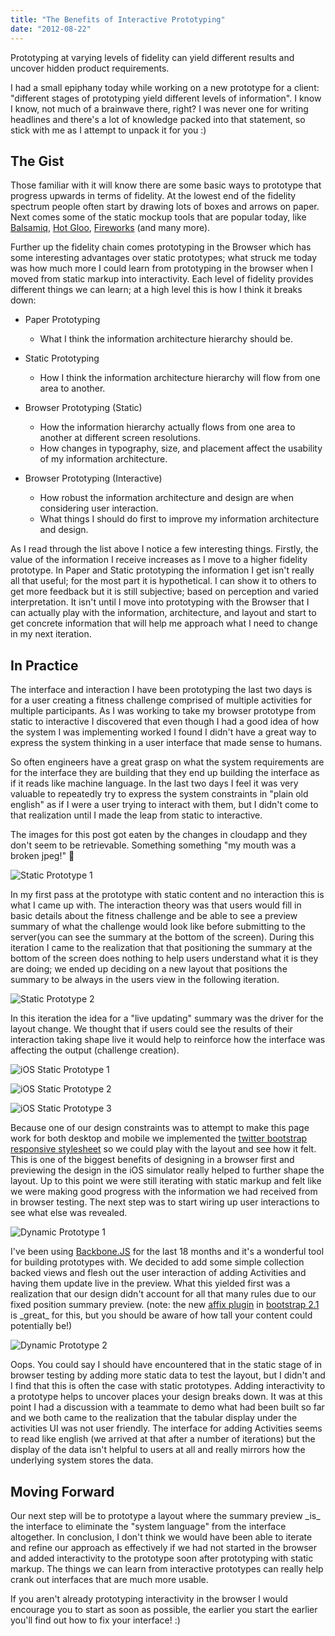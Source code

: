 ```yaml
---
title: "The Benefits of Interactive Prototyping"
date: "2012-08-22"
---
```


<aside class="tldr">
Prototyping at varying levels of fidelity can yield different results and uncover hidden product requirements.
</aside>

I had a small epiphany today while working on a new prototype for a client:
"different stages of prototyping yield different levels of information". I know
I know, not much of a brainwave there, right? I was never one for writing
headlines and there's a lot of knowledge packed into that statement, so stick
with me as I attempt to unpack it for you :)

## The Gist

Those familiar with it will know there are some basic ways to prototype that
progress upwards in terms of fidelity. At the lowest end of the fidelity
spectrum people often start by drawing lots of boxes and arrows on paper. Next
comes some of the static mockup tools that are popular today, like
[Balsamiq](https://www.balsamiq.com/), [Hot Gloo](https://www.hotgloo.com/),
[Fireworks](https://www.adobe.com/products/fireworks.html) (and many more).

Further up the fidelity chain comes prototyping in the Browser which has some
interesting advantages over static prototypes; what struck me today was how much
more I could learn from prototyping in the browser when I moved from static
markup into interactivity. Each level of fidelity provides different things we
can learn; at a high level this is how I think it breaks down:

-   Paper Prototyping
    -   What I think the information architecture hierarchy should be.

-   Static Prototyping
    -   How I think the information architecture hierarchy will flow from one
        area to another.

-   Browser Prototyping (Static)
    -   How the information hierarchy actually flows from one area to another at
        different screen resolutions.
    -   How changes in typography, size, and placement affect the usability of
        my information architecture.

-   Browser Prototyping (Interactive)
    -   How robust the information architecture and design are when considering
        user interaction.
    -   What things I should do first to improve my information architecture and
        design.

As I read through the list above I notice a few interesting things. Firstly, the
value of the information I receive increases as I move to a higher fidelity
prototype. In Paper and Static prototyping the information I get isn't really
all that useful; for the most part it is hypothetical. I can show it to others
to get more feedback but it is still subjective; based on perception and varied
interpretation. It isn't until I move into prototyping with the Browser that I
can actually play with the information, architecture, and layout and start to
get concrete information that will help me approach what I need to change in my
next iteration.

## In Practice

The interface and interaction I have been prototyping the last two days is for a
user creating a fitness challenge comprised of multiple activities for multiple
participants. As I was working to take my browser prototype from static to
interactive I discovered that even though I had a good idea of how the system I
was implementing worked I found I didn't have a great way to express the system
thinking in a user interface that made sense to humans.

So often engineers have a great grasp on what the system requirements are for
the interface they are building that they end up building the interface as if it
reads like machine language. In the last two days I feel it was very valuable to
repeatedly try to express the system constraints in "plain old english" as if I
were a user trying to interact with them, but I didn't come to that realization
until I made the leap from static to interactive.

<aside>The images for this post got eaten by the changes in cloudapp and they don't seem to be retrievable. Something something "my mouth was a broken jpeg!" 😤</aside>

![Static Prototype
1](https://f.cl.ly/items/3D1t0k1K073g2o3h3L3a/static.prototype.1.png)

In my first pass at the prototype with static content and no interaction this is
what I came up with. The interaction theory was that users would fill in basic
details about the fitness challenge and be able to see a preview summary of what
the challenge would look like before submitting to the server(you can see the
summary at the bottom of the screen). During this iteration I came to the
realization that that positioning the summary at the bottom of the screen does
nothing to help users understand what it is they are doing; we ended up deciding
on a new layout that positions the summary to be always in the users view in the
following iteration.

![Static Prototype
2](https://f.cl.ly/items/1W1T340A0W0V3c2T1Y2f/static.prototype.2.png)

In this iteration the idea for a "live updating" summary was the driver for the
layout change. We thought that if users could see the results of their
interaction taking shape live it would help to reinforce how the interface was
affecting the output (challenge creation).

![iOS Static Prototype
1](https://f.cl.ly/items/0E41451o0B1f1V1J2w2W/iOS.prototype.1.png)

![iOS Static Prototype
2](https://f.cl.ly/items/1F3r351R0G2Q1D3Q3p0E/iOS.prototype.2.png)

![iOS Static Prototype
3](https://f.cl.ly/items/2a0C3T3b1q1m293m0g1y/iOS.prototype.3.png)

Because one of our design constraints was to attempt to make this page work for
both desktop and mobile we implemented the [twitter bootstrap responsive
stylesheet](https://twitter.github.com/bootstrap/scaffolding.html#responsive) so
we could play with the layout and see how it felt. This is one of the biggest
benefits of designing in a browser first and previewing the design in the iOS
simulator really helped to further shape the layout. Up to this point we were
still iterating with static markup and felt like we were making good progress
with the information we had received from in browser testing. The next step was
to start wiring up user interactions to see what else was revealed.

![Dynamic Prototype
1](https://f.cl.ly/items/0V4742133R030g453t1D/dynamic.prototype.1.png)

I've been using [Backbone.JS](https://documentcloud.github.com/backbone/) for the
last 18 months and it's a wonderful tool for building prototypes with. We
decided to add some simple collection backed views and flesh out the user
interaction of adding Activities and having them update live in the preview.
What this yielded first was a realization that our design didn't account for all
that many rules due to our fixed position summary preview. (note: the new [affix
plugin](https://twitter.github.com/bootstrap/javascript.html#affix) in [bootstrap
2.1](https://twitter.github.com/bootstrap/) is \_great\_ for this, but you should
be aware of how tall your content could potentially be!)

![Dynamic Prototype
2](https://f.cl.ly/items/2T2h3a1y232u2a1a3619/dynamic.prototype.2.png)

Oops. You could say I should have encountered that in the static stage of in
browser testing by adding more static data to test the layout, but I didn't and
I find that this is often the case with static prototypes. Adding interactivity
to a prototype helps to uncover places your design breaks down. It was at this
point I had a discussion with a teammate to demo what had been built so far and
we both came to the realization that the tabular display under the activities UI
was not user friendly. The interface for adding Activities seems to read like
english (we arrived at that after a number of iterations) but the display of the
data isn't helpful to users at all and really mirrors how the underlying system
stores the data.

## Moving Forward

Our next step will be to prototype a layout where the summary preview \_is\_ the
interface to eliminate the "system language" from the interface altogether. In
conclusion, I don't think we would have been able to iterate and refine our
approach as effectively if we had not started in the browser and added
interactivity to the prototype soon after prototyping with static markup. The
things we can learn from interactive prototypes can really help crank out
interfaces that are much more usable.

If you aren't already prototyping interactivity in the browser I would encourage
you to start as soon as possible, the earlier you start the earlier you'll find
out how to fix your interface! :)